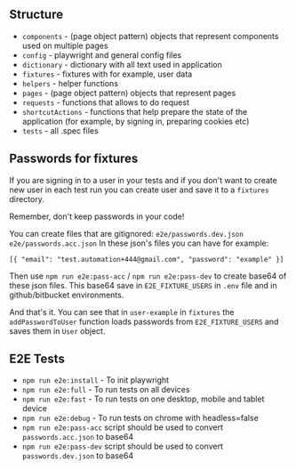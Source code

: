 ## Structure

- `components` - (page object pattern) objects that represent components used on multiple pages
- `config` - playwright and general config files
- `dictionary` - dictionary with all text used in application
- `fixtures` - fixtures with for example, user data
- `helpers` - helper functions
- `pages` - (page object pattern) objects that represent pages
- `requests` - functions that allows to do request
- `shortcutActions` - functions that help prepare the state of the application (for example, by signing in, preparing
  cookies etc)
- `tests` - all .spec files

## Passwords for fixtures

If you are signing in to a user in your tests and if you don't want to create new user in each test run you can create
user and save it to a `fixtures` directory.

Remember, don't keep passwords in your code!

You can create files that are gitignored: `e2e/passwords.dev.json` `e2e/passwords.acc.json` In these json's files you
can have for example:

`[{ "email": "test.automation+444@gmail.com", "password": "example" }]`

Then use `npm run e2e:pass-acc` / `npm run e2e:pass-dev` to create base64 of these json files. This base64 save in
`E2E_FIXTURE_USERS` in `.env` file and in github/bitbucket environments.

And that's it. You can see that in `user-example` in `fixtures` the `addPasswordToUser` function loads passwords from
`E2E_FIXTURE_USERS` and saves them in `User` object.

## E2E Tests

- `npm run e2e:install` - To init playwright
- `npm run e2e:full` - To run tests on all devices
- `npm run e2e:fast` - To run tests on one desktop, mobile and tablet device
- `npm run e2e:debug` - To run tests on chrome with headless=false
- `npm run e2e:pass-acc` script should be used to convert `passwords.acc.json` to base64
- `npm run e2e:pass-dev` script should be used to convert `passwords.dev.json` to base64
